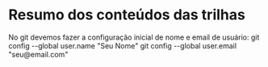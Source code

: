 <h1> Resumo dos conteúdos das trilhas</h1>

<p> 
No git devemos fazer a configuração inicial de nome e email de usuário:
git config --global user.name "Seu Nome"
git config --global user.email "seu@email.com"


</p>
